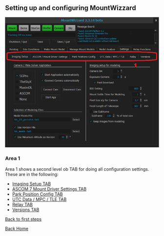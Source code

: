 ## Setting up and configuring MountWizzard

<img src="../pics/tab_settings.png">

### Area 1

Area 1 shows a second level ob TAB for doing all configuration settings. These are in the following:

- [Imaging Setup TAB](settings1.md)
- [ASCOM 7 Mount Driver Settings TAB](settings2.md)
- [Park Position Config TAB](settings3.md)
- [UTC Data / MPC / TLE TAB](settings4.md)
- [Relay TAB](settings5.md)
- [Versions TAB](settings6.md)

[Back to first steps](firststeps.md)

[Back Home](home.md)